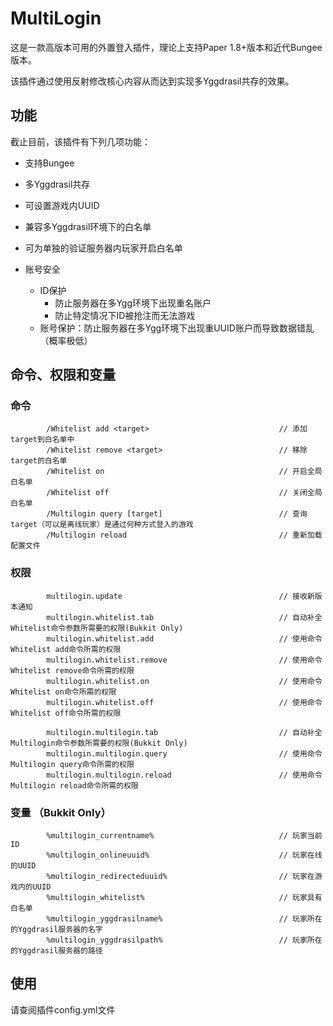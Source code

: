 # MultiLogin

这是一款高版本可用的外置登入插件，理论上支持Paper 1.8+版本和近代Bungee版本。

该插件通过使用反射修改核心内容从而达到实现多Yggdrasil共存的效果。

## 功能

截止目前，该插件有下列几项功能：

* 支持Bungee
* 多Yggdrasil共存
* 可设置游戏内UUID
* 兼容多Yggdrasil环境下的白名单
* 可为单独的验证服务器内玩家开启白名单

* 账号安全
    * ID保护
        * 防止服务器在多Ygg环境下出现重名账户
        * 防止特定情况下ID被抢注而无法游戏
    * 账号保护：防止服务器在多Ygg环境下出现重UUID账户而导致数据错乱（概率极低）

## 命令、权限和变量

### 命令

            /Whitelist add <target>                             // 添加target到白名单中
            /Whitelist remove <target>                          // 移除target的白名单
            /Whitelist on                                       // 开启全局白名单
            /Whitelist off                                      // 关闭全局白名单
            /Multilogin query [target]                          // 查询target（可以是离线玩家）是通过何种方式登入的游戏
            /Multilogin reload                                  // 重新加载配置文件

### 权限

            multilogin.update                                   // 接收新版本通知
            multilogin.whitelist.tab                            // 自动补全Whitelist命令参数所需要的权限(Bukkit Only)
            multilogin.whitelist.add                            // 使用命令Whitelist add命令所需的权限
            multilogin.whitelist.remove                         // 使用命令Whitelist remove命令所需的权限
            multilogin.whitelist.on                             // 使用命令Whitelist on命令所需的权限
            multilogin.whitelist.off                            // 使用命令Whitelist off命令所需的权限
                    
            multilogin.multilogin.tab                           // 自动补全Multilogin命令参数所需要的权限(Bukkit Only)
            multilogin.multilogin.query                         // 使用命令Multilogin query命令所需的权限
            multilogin.multilogin.reload                        // 使用命令Multilogin reload命令所需的权限

### 变量 （Bukkit Only）

            %multilogin_currentname%                            // 玩家当前ID
            %multilogin_onlineuuid%                             // 玩家在线的UUID
            %multilogin_redirecteduuid%                         // 玩家在游戏内的UUID
            %multilogin_whitelist%                              // 玩家具有白名单
            %multilogin_yggdrasilname%                          // 玩家所在的Yggdrasil服务器的名字
            %multilogin_yggdrasilpath%                          // 玩家所在的Yggdrasil服务器的路径

## 使用

请查阅插件config.yml文件
